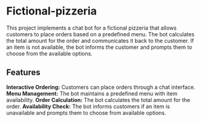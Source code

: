 # Fictional-pizzeria
This project implements a chat bot for a fictional pizzeria that allows customers to place orders based on a predefined menu. The bot calculates the total amount for the order and communicates it back to the customer. If an item is not available, the bot informs the customer and prompts them to choose from the available options.

## Features
**Interactive Ordering:** Customers can place orders through a chat interface.
**Menu Management:** The bot maintains a predefined menu with item availability.
**Order Calculation:** The bot calculates the total amount for the order.
**Availability Check:** The bot informs customers if an item is unavailable and prompts them to choose from available options.
